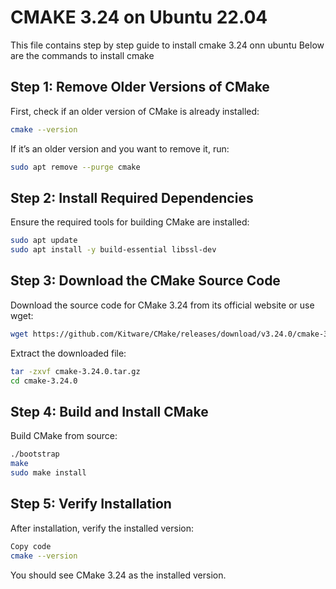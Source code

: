 # CMAKE 3.24 on Ubuntu 22.04 

This file contains step by step guide to install cmake 3.24 onn ubuntu
Below are the commands to install cmake

## Step 1: Remove Older Versions of CMake
First, check if an older version of CMake is already installed:

```bash
cmake --version
```
If it’s an older version and you want to remove it, run:

```bash
sudo apt remove --purge cmake
```
## Step 2: Install Required Dependencies
Ensure the required tools for building CMake are installed:

```bash
sudo apt update
sudo apt install -y build-essential libssl-dev
```
## Step 3: Download the CMake Source Code
Download the source code for CMake 3.24 from its official website or use wget:

```bash
wget https://github.com/Kitware/CMake/releases/download/v3.24.0/cmake-3.24.0.tar.gz
```
Extract the downloaded file:

```bash
tar -zxvf cmake-3.24.0.tar.gz
cd cmake-3.24.0
```
## Step 4: Build and Install CMake
Build CMake from source:

```bash
./bootstrap
make
sudo make install
```

## Step 5: Verify Installation
After installation, verify the installed version:

```bash
Copy code
cmake --version
```
You should see CMake 3.24 as the installed version.

